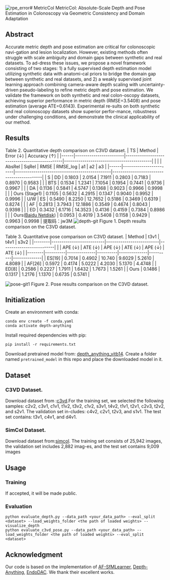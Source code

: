 ![rpe_error](https://github.com/user-attachments/assets/cba36aae-9be1-4f75-8fe6-ed73123691b2)# MetricCol
MetricCol: Absolute-Scale Depth and Pose Estimation in Colonoscopy via Geometric Consistency and Domain Adaptation
## Abstract
Accurate metric depth and pose estimation are critical for colonoscopic navi-gation and lesion localization. However, existing methods often struggle with scale ambiguity and domain gaps between synthetic and real datasets. To ad-dress these issues, we propose a novel framework consisting of two stages: 1) a fully supervised depth estimation model utilizing synthetic data with anatomi-cal priors to bridge the domain gap between synthetic and real datasets, and 2) a weakly supervised joint learning approach combining camera-aware depth scaling with uncertainty-driven pseudo-labeling to refine metric depth and pose estimation. We validate the framework on both synthetic and real colon-oscopy datasets, achieving superior performance in metric depth (RMSE=3.5408) and pose estimation (average ATE=0.6143). Experimental re-sults on both synthetic and real colonoscopy datasets show superior perfor-mance, robustness under challenging conditions, and demonstrate the clinical applicability of our method. 

## Results
Table 2. Quantitative depth comparison on C3VD dataset. 
| TS   | Method                 | Error (↓)                                     | Accuracy (↑)                              |
|------|------------------------|-----------------------------------------------|-------------------------------------------|
|      |                        | AbsRel   | SqRel   | RMSE    | RMSE_log | a1      | a2      | a3      |
|------|------------------------|-----------------------------------------------|-------------------------------------------|
| S    | DD                 | 0.1803   | 2.0154  | 7.1911  | 0.2803   | 0.7183  | 0.8970  | 0.9583  |
|      | BTS                | 0.1534   | 1.2341  | 7.1054  | 0.1954   | 0.7441  | 0.9736  | 0.9967  |
|      | DA                | 0.1136   | 0.5841  | 4.5747  | 0.1368   | 0.9023  | 0.9966  | 0.9998  |
|      | Ours (Stage1)          | 0.1105   | 0.5632  | 4.2915  | 0.1347   | 0.9040  | 0.9952  | 0.9996  |
| U/W  | ES                | 0.5490   | 8.2250  | 12.7652 | 0.5186   | 0.3469  | 0.6319  | 0.8274  |
|      | AF                 | 0.2813   | 3.7943  | 12.1886 | 0.3549   | 0.4674  | 0.8043  | 0.9398  |
|      | ED                  | 0.3432   | 6.1716  | 14.3523 | 0.4136   | 0.4159  | 0.7384  | 0.8986  |
|      | Ours([Baidu Netdisk](https://pan.baidu.com/s/1Osp-iavHERogxzs2XF-zng?pwd=jw3M))                   | 0.0953   | 0.4019  | 3.5408  | 0.1158   | 0.9429  | 0.9963  | 0.9998  |
提取码：jw3M 
![depth-git](https://github.com/user-attachments/assets/86bc663a-d082-4eed-a473-694bb615ddfa)
Figure 1. Depth results comparison on the C3VD dataset.

Table 3. Quantitative pose comparison on C3VD dataset.
| Method | t3v1                    | t4v1                    | s3v2                    |
|--------|--------------------------|--------------------------|--------------------------|
|        | APE (↓) | ATE (↓)      | APE (↓) | ATE (↓)      | APE (↓) | ATE (↓)      |
|--------|----------|--------------|----------|--------------|----------|--------------|
| ES[19] | 0.7014   | 0.4902       | 10.740  | 9.6029       | 5.2610   | 4.8089       |
| AF[26] | 0.5972   | 0.4174       | 5.0222  | 4.2030       | 5.1370   | 4.4748       |
| ED[8]  | 0.2586   | 0.2227       | 1.7911  | 1.6432       | 1.7673   | 1.5261       |
| Ours   | 0.1486   | 0.1317       | 1.2176  | 1.1370       | 0.6735   | 0.5741       |


![pose-git1](https://github.com/user-attachments/assets/e4e557f2-4966-4b51-911c-71f0ace3615c)
Figure 2. Pose results comparison on the C3VD dataset.
## Initialization

Create an environment with conda:
```
conda env create -f conda.yaml
conda activate depth-anything
```

Install required dependencies with pip:
```
pip install -r requirements.txt
```

Download pretrained model from: [depth_anything_vitb14](https://drive.google.com/file/d/163ILZcnz_-IUoIgy1UF_r7PAQBqgDbll/view?usp=sharing). Create a folder named ```pretrained_model``` in this repo and place the downloaded model in it.

## Dataset 
### C3VD Dataset.
Download dataset from :[c3vd](https://durrlab.github.io/C3VD/).For the training set, we selected the following samples: c2v2, c3v1, c1v1, t1v2, t3v2, c1v2, s3v1, t4v2, t1v1, t2v1, c2v3, t2v2, and s2v1. The validation set in-cludes: c4v2, c2v1, t2v3, and s1v1. The test set contains: t3v1, c4v1, and d4v1.
### SimCol Dataset. 
Download dataset from:[simcol](https://github.com/anitarau/simcol). The training set consists of 25,942 images, the validation set includes 2,882 imag-es, and the test set contains 9,009 images

## Usage
### Training
If accepted, it will be made public.

### Evaluation
```
python evaluate_depth.py --data_path <your_data_path> --eval_split <dataset> --load_weights_folder <the path of loaded weights> --visualize_depth
python evaluate_c3vd_pose.py --data_path <your_data_path> --load_weights_folder <the path of loaded weights> --eval_split <dataset>
```

## Acknowledgment
Our code is based on the implementation of [AF-SfMLearner](https://github.com/ShuweiShao/AF-SfMLearner), [Depth-Anything](https://github.com/LiheYoung/Depth-Anything), [EndoDAC](https://github.com/BeileiCui/EndoDAC). We thank their excellent works.
